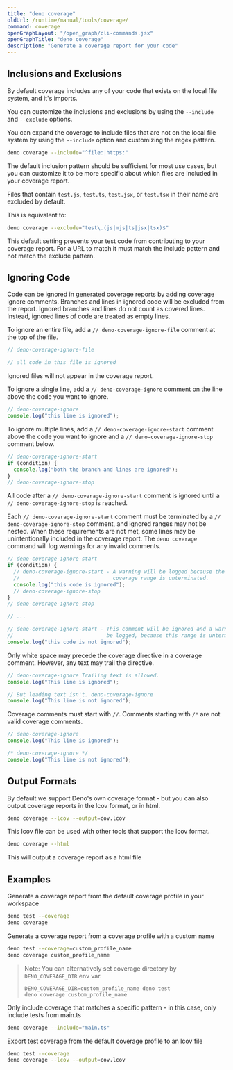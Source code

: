 ```yaml
---
title: "deno coverage"
oldUrl: /runtime/manual/tools/coverage/
command: coverage
openGraphLayout: "/open_graph/cli-commands.jsx"
openGraphTitle: "deno coverage"
description: "Generate a coverage report for your code"
---
```


## Inclusions and Exclusions

By default coverage includes any of your code that exists on the local file
system, and it's imports.

You can customize the inclusions and exclusions by using the `--include` and
`--exclude` options.

You can expand the coverage to include files that are not on the local file
system by using the `--include` option and customizing the regex pattern.

```bash
deno coverage --include="^file:|https:"
```

The default inclusion pattern should be sufficient for most use cases, but you
can customize it to be more specific about which files are included in your
coverage report.

Files that contain `test.js`, `test.ts`, `test.jsx`, or `test.tsx` in their name
are excluded by default.

This is equivalent to:

```bash
deno coverage --exclude="test\.(js|mjs|ts|jsx|tsx)$"
```

This default setting prevents your test code from contributing to your coverage
report. For a URL to match it must match the include pattern and not match the
exclude pattern.

## Ignoring Code

Code can be ignored in generated coverage reports by adding coverage ignore
comments. Branches and lines in ignored code will be excluded from the report.
Ignored branches and lines do not count as covered lines. Instead, ignored lines
of code are treated as empty lines.

To ignore an entire file, add a `// deno-coverage-ignore-file` comment at the
top of the file.

```ts
// deno-coverage-ignore-file

// all code in this file is ignored
```

Ignored files will not appear in the coverage report.

To ignore a single line, add a `// deno-coverage-ignore` comment on the line
above the code you want to ignore.

```ts
// deno-coverage-ignore
console.log("this line is ignored");
```

To ignore multiple lines, add a `// deno-coverage-ignore-start` comment above
the code you want to ignore and a `// deno-coverage-ignore-stop` comment below.

```ts
// deno-coverage-ignore-start
if (condition) {
  console.log("both the branch and lines are ignored");
}
// deno-coverage-ignore-stop
```

All code after a `// deno-coverage-ignore-start` comment is ignored until a
`// deno-coverage-ignore-stop` is reached.

Each `// deno-coverage-ignore-start` comment must be terminated by a
`// deno-coverage-ignore-stop` comment, and ignored ranges may not be nested.
When these requirements are not met, some lines may be unintentionally included
in the coverage report. The `deno coverage` command will log warnings for any
invalid comments.

```ts
// deno-coverage-ignore-start
if (condition) {
  // deno-coverage-ignore-start - A warning will be logged because the previous
  //                              coverage range is unterminated.
  console.log("this code is ignored");
  // deno-coverage-ignore-stop
}
// deno-coverage-ignore-stop

// ...

// deno-coverage-ignore-start - This comment will be ignored and a warning will
//                              be logged, because this range is unterminated.
console.log("this code is not ignored");
```

Only white space may precede the coverage directive in a coverage comment.
However, any text may trail the directive.

```ts
// deno-coverage-ignore Trailing text is allowed.
console.log("This line is ignored");

// But leading text isn't. deno-coverage-ignore
console.log("This line is not ignored");
```

Coverage comments must start with `//`. Comments starting with `/*` are not
valid coverage comments.

```ts
// deno-coverage-ignore
console.log("This line is ignored");

/* deno-coverage-ignore */
console.log("This line is not ignored");
```

## Output Formats

By default we support Deno's own coverage format - but you can also output
coverage reports in the lcov format, or in html.

```bash
deno coverage --lcov --output=cov.lcov
```

This lcov file can be used with other tools that support the lcov format.

```bash
deno coverage --html
```

This will output a coverage report as a html file

## Examples

Generate a coverage report from the default coverage profile in your workspace

```bash
deno test --coverage
deno coverage
```

Generate a coverage report from a coverage profile with a custom name

```bash
deno test --coverage=custom_profile_name
deno coverage custom_profile_name
```

> Note: You can alternatively set coverage directory by `DENO_COVERAGE_DIR` env
> var.
>
> ```
> DENO_COVERAGE_DIR=custom_profile_name deno test
> deno coverage custom_profile_name
> ```

Only include coverage that matches a specific pattern - in this case, only
include tests from main.ts

```bash
deno coverage --include="main.ts"
```

Export test coverage from the default coverage profile to an lcov file

```bash
deno test --coverage
deno coverage --lcov --output=cov.lcov
```
